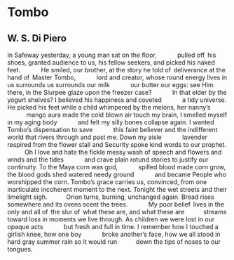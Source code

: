 # Tombo
## W. S. Di Piero
In Safeway yesterday, a young man sat on the floor,
           pulled off   his shoes, granted audience to us,
his fellow seekers, and picked his naked feet.
           He smiled, our brother, at the story he told
of   deliverance at the hand of   Master Tombo,
           lord and creator, whose round energy
lives in us surrounds us surrounds our milk
           our butter our eggs: see Him there,
in the Slurpee glaze upon the freezer case?
           In that elder by the yogurt shelves?
I believed his happiness and coveted
           a tidy universe. He picked his feet
while a child whimpered by the melons, her nanny’s
           mango aura made the cold blown air
touch my brain, I smelled myself in my aging body
           and felt my silly bones collapse again.
I wanted Tombo’s dispensation to save
           this faint believer and the indifferent world
that rivers through and past me. Down my aisle
           lavender respired from the flower stall
and Security spoke kind words to our prophet.
          Oh I love and hate the fickle messy wash
of speech and flowers and winds and the tides
           and crave plain rotund stories
to justify our continuity. To the Maya corn was god,
           spilled blood made corn grow,
the blood gods shed watered needy ground
           and became People who worshipped the corn.
Tombo’s grace carries us, convinced, from one
           inarticulate incoherent moment to the next.
Tonight the wet streets and their limelight sigh.
          Orion turns, burning, unchanged again.
Bread rises somewhere and its ovens scent the trees.
           My poor belief   lives in the only and all
of   the slur of   what these are, and what these are
          streams toward loss in moments we live through.
As children we were lost in our opaque acts
           but fresh and full in time. I remember
how I touched a girlish knee, how one boy
           broke another’s face, how we all stood
in hard gray summer rain so it would run
          down the tips of noses to our tongues.